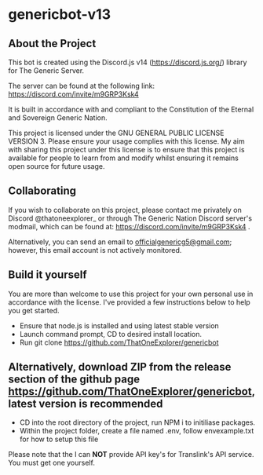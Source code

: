 # genericbot-v13

## About the Project

This bot is created using the Discord.js v14 (https://discord.js.org/) library for The Generic Server.

The server can be found at the following link: https://discord.com/invite/m9GRP3Ksk4

It is built in accordance with and compliant to the Constitution of the Eternal and Sovereign Generic Nation.

This project is licensed under the GNU GENERAL PUBLIC LICENSE VERSION 3. Please ensure your usage complies with this license. My aim with sharing this project under this license is to ensure that this project is available for people to learn from and modify whilst ensuring it remains open source for future usage.

## Collaborating

If you wish to collaborate on this project, please contact me privately on Discord @thatoneexplorer_ or through The Generic Nation Discord server's modmail, which can be found at:
https://discord.com/invite/m9GRP3Ksk4 .

Alternatively, you can send an email to officialgenericg5@gmail.com; however, this email account is not actively monitored.

## Build it yourself

You are more than welcome to use this project for your own personal use in accordance with the license. I've provided a few instructions below to help you get started.
- Ensure that node.js is installed and using latest stable version
- Launch command prompt, CD to desired install location.
- Run git clone https://github.com/ThatOneExplorer/genericbot 
## Alternatively, download ZIP from the release section of the github page https://github.com/ThatOneExplorer/genericbot, latest version is recommended
- CD into the root directory of the project, run NPM i to initiliase packages. 
- Within the project folder, create a file named .env, follow envexample.txt for how to setup this file


Please note that the I can **NOT** provide API key's for Translink's API service. You must get one yourself.

